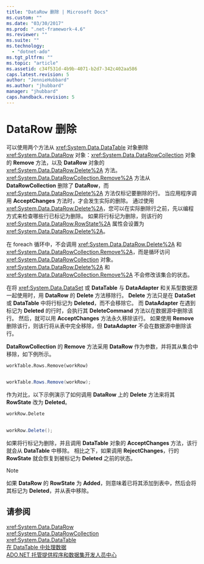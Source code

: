 ```yaml
---
title: "DataRow 删除 | Microsoft Docs"
ms.custom: ""
ms.date: "03/30/2017"
ms.prod: ".net-framework-4.6"
ms.reviewer: ""
ms.suite: ""
ms.technology: 
  - "dotnet-ado"
ms.tgt_pltfrm: ""
ms.topic: "article"
ms.assetid: c34f531d-4b9b-4071-b2d7-342c402aa586
caps.latest.revision: 5
author: "JennieHubbard"
ms.author: "jhubbard"
manager: "jhubbard"
caps.handback.revision: 5
---
```

# DataRow 删除
可以使用两个方法从 <xref:System.Data.DataTable> 对象删除 <xref:System.Data.DataRow> 对象：<xref:System.Data.DataRowCollection> 对象的 **Remove** 方法，以及 **DataRow** 对象的 <xref:System.Data.DataRow.Delete%2A> 方法。  <xref:System.Data.DataRowCollection.Remove%2A> 方法从 **DataRowCollection** 删除了 **DataRow**，而 <xref:System.Data.DataRow.Delete%2A> 方法仅标记要删除的行。  当应用程序调用 **AcceptChanges** 方法时，才会发生实际的删除。  通过使用 <xref:System.Data.DataRow.Delete%2A>，您可以在实际删除行之前，先以编程方式来检查哪些行已标记为删除。  如果将行标记为删除，则该行的 <xref:System.Data.DataRow.RowState%2A> 属性会设置为 <xref:System.Data.DataRow.Delete%2A>。  
  
 在 foreach 循环中，不会调用 <xref:System.Data.DataRow.Delete%2A> 和 <xref:System.Data.DataRowCollection.Remove%2A>，而是循环访问 <xref:System.Data.DataRowCollection> 对象。  <xref:System.Data.DataRow.Delete%2A> 和 <xref:System.Data.DataRowCollection.Remove%2A> 不会修改该集合的状态。  
  
 在将 <xref:System.Data.DataSet> 或 **DataTable** 与 **DataAdapter** 和关系型数据源一起使用时，用 **DataRow** 的 **Delete** 方法移除行。  **Delete** 方法只是在 **DataSet** 或 **DataTable** 中将行标记为 **Deleted**，而不会移除它。  而 **DataAdapter** 在遇到标记为 **Deleted** 的行时，会执行其 **DeleteCommand** 方法以在数据源中删除该行。  然后，就可以用 **AcceptChanges** 方法永久移除该行。  如果使用 **Remove** 删除该行，则该行将从表中完全移除，但 **DataAdapter** 不会在数据源中删除该行。  
  
 **DataRowCollection** 的 **Remove** 方法采用 **DataRow** 作为参数，并将其从集合中移除，如下例所示。  
  
```vb  
workTable.Rows.Remove(workRow)  
  
```  
  
```csharp  
workTable.Rows.Remove(workRow);  
```  
  
 作为对比，以下示例演示了如何调用 **DataRow** 上的 **Delete** 方法来将其 **RowState** 改为 **Deleted**。  
  
```vb  
workRow.Delete  
  
```  
  
```csharp  
workRow.Delete();  
```  
  
 如果将行标记为删除，并且调用 **DataTable** 对象的 **AcceptChanges** 方法，该行就会从 **DataTable** 中移除。  相比之下，如果调用 **RejectChanges**，行的 **RowState** 就会恢复到被标记为 **Deleted** 之前的状态。  
  
> [!NOTE]
>  如果 **DataRow** 的 **RowState** 为 **Added**，则意味着已将其添加到表中，然后会将其标记为 **Deleted**，并从表中移除。  
  
## 请参阅  
 <xref:System.Data.DataRow>   
 <xref:System.Data.DataRowCollection>   
 <xref:System.Data.DataTable>   
 [在 DataTable 中处理数据](../../../../../docs/framework/data/adonet/dataset-datatable-dataview/manipulating-data-in-a-datatable.md)   
 [ADO.NET 托管提供程序和数据集开发人员中心](http://go.microsoft.com/fwlink/?LinkId=217917)